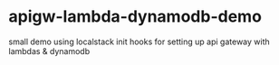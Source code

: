 # apigw-lambda-dynamodb-demo
small demo using localstack init hooks for setting up api gateway with lambdas &amp; dynamodb
